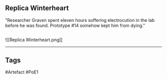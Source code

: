 ## Replica Winterheart
"Researcher Graven spent eleven hours suffering electrocution in the lab before he was found.
Prototype #14 somehow kept him from dying."
##
![[Replica Winterheart.png]]

---
## Tags
#Artefact
#PoE1